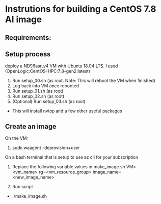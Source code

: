 # Instrutions for building a CentOS 7.8 AI image

## Requirements:

## Setup process
deploy a ND96asr_v4 VM with Ubuntu 18.04 LTS. I used (OpenLogic:CentOS-HPC:7_8-gen2:latest)
 1. Run setup_00.sh (as root. Note: This will reboot the VM when finished)
 1. Log back into VM once rebooted
 1. Run setup_01.sh (as root)
 1. Run setup_02.sh (as root)
 1. (Optional) Run setup_03.sh (as root)
  - This will install nvtop and a few other useful packages

## Create an image
On the VM:
1. sudo waagent -deprovision+user

On a bash terminal that is setup to use az cli for your subscription
1. Replace the following variable values in make_image.sh
VM=<vm_name>
rg=<vm_resource_group>
image_name=<new_image_name>

2. Run script
- ./make_image.sh

